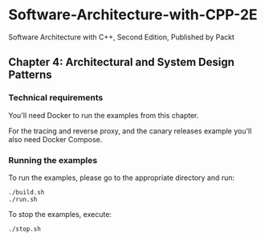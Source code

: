 # Software-Architecture-with-CPP-2E

Software Architecture with C++, Second Edition, Published by Packt

## Chapter 4: Architectural and System Design Patterns

### Technical requirements

You'll need Docker to run the examples from this chapter.

For the tracing and reverse proxy, and the canary releases example you'll
also need Docker Compose.

### Running the examples

To run the examples, please go to the appropriate directory and run:

```
./build.sh
./run.sh
```

To stop the examples, execute:

```
./stop.sh
```
